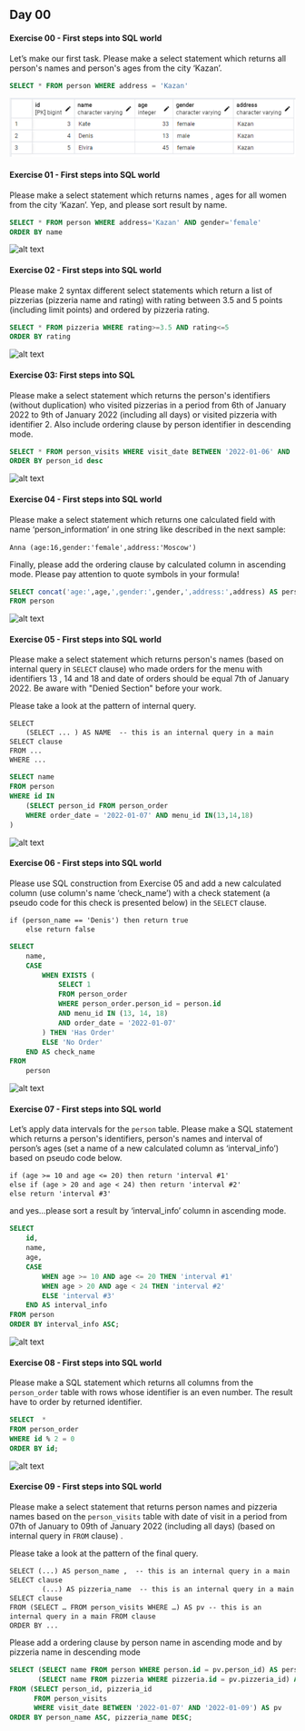 ## Day 00

#### Exercise 00 - First steps into SQL world
Let’s make our first task. Please make a select statement which returns all person's names and person's ages from the city ‘Kazan’.

```sql
SELECT * FROM person WHERE address = 'Kazan'
```

![alt](image.png) 


#### Exercise 01 - First steps into SQL world
Please make a select statement which returns names , ages for all women from the city ‘Kazan’. Yep, and please sort result by name.

```sql
SELECT * FROM person WHERE address='Kazan' AND gender='female'
ORDER BY name
```
![alt text](image1.png)

#### Exercise 02 - First steps into SQL world
Please make 2 syntax different select statements which return a list of pizzerias (pizzeria name and rating) with rating between 3.5 and 5 points (including limit points) and ordered by pizzeria rating.

```sql
SELECT * FROM pizzeria WHERE rating>=3.5 AND rating<=5
ORDER BY rating
```
![alt text](2.png)


#### Exercise 03: First steps into SQL
Please make a select statement which returns the person's identifiers (without duplication) who visited pizzerias in a period from 6th of January 2022 to 9th of January 2022 (including all days) or visited pizzeria with identifier 2. Also include ordering clause by person identifier in descending mode.

```sql
SELECT * FROM person_visits WHERE visit_date BETWEEN '2022-01-06' AND '2022-01-09' AND pizzeria_id=2
ORDER BY person_id desc
```
![alt text](3.png)


#### Exercise 04 - First steps into SQL world
Please make a select statement which returns one calculated field with name ‘person_information’ in one string like described in the next sample:

`Anna (age:16,gender:'female',address:'Moscow')`

Finally, please add the ordering clause by calculated column in ascending mode.
Please pay attention to quote symbols in your formula!

```sql
SELECT concat('age:',age,',gender:',gender,',address:',address) AS person_information
FROM person 
```
![alt text](4.png)

#### Exercise 05 - First steps into SQL world
Please make a select statement which returns person's names (based on internal query in `SELECT` clause) who made orders for the menu with identifiers 13 , 14 and 18 and date of orders should be equal 7th of January 2022. Be aware with "Denied Section" before your work.

Please take a look at the pattern of internal query.

    SELECT 
	    (SELECT ... ) AS NAME  -- this is an internal query in a main SELECT clause
    FROM ...
    WHERE ...

```sql
SELECT name
FROM person
WHERE id IN
	(SELECT person_id FROM person_order
	WHERE order_date = '2022-01-07' AND menu_id IN(13,14,18)
)
```
![alt text](5.png)


#### Exercise 06 - First steps into SQL world
Please use SQL construction from Exercise 05 and add a new calculated column (use column's name ‘check_name’) with a check statement (a pseudo code for this check is presented below) in the `SELECT` clause.

    if (person_name == 'Denis') then return true
        else return false

```sql
SELECT 
    name,
    CASE 
        WHEN EXISTS (
            SELECT 1 
            FROM person_order 
            WHERE person_order.person_id = person.id 
            AND menu_id IN (13, 14, 18) 
            AND order_date = '2022-01-07'
        ) THEN 'Has Order'
        ELSE 'No Order'
    END AS check_name
FROM 
    person 
```
![alt text](6.png)

#### Exercise 07 - First steps into SQL world
Let’s apply data intervals for the `person` table. 
Please make a SQL statement which returns a person's identifiers, person's names and interval of person’s ages (set a name of a new calculated column as ‘interval_info’) based on pseudo code below. 

    if (age >= 10 and age <= 20) then return 'interval #1'
    else if (age > 20 and age < 24) then return 'interval #2'
    else return 'interval #3'

and yes...please sort a result by ‘interval_info’ column in ascending mode.

```sql
SELECT  
    id, 
    name, 
    age, 
    CASE  
        WHEN age >= 10 AND age <= 20 THEN 'interval #1' 
        WHEN age > 20 AND age < 24 THEN 'interval #2' 
        ELSE 'interval #3' 
    END AS interval_info 
FROM person 
ORDER BY interval_info ASC;
```
![alt text](7.png)


#### Exercise 08 - First steps into SQL world
Please make a SQL statement which returns all columns from the `person_order` table with rows whose identifier is an even number. The result have to order by returned identifier.

```sql
SELECT  *
FROM person_order
WHERE id % 2 = 0
ORDER BY id;
```
![alt text](8.png)


#### Exercise 09 - First steps into SQL world
Please make a select statement that returns person names and pizzeria names based on the `person_visits` table with date of visit in a period from 07th of January to 09th of January 2022 (including all days) (based on internal query in `FROM` clause) .


Please take a look at the pattern of the final query.

    SELECT (...) AS person_name ,  -- this is an internal query in a main SELECT clause
            (...) AS pizzeria_name  -- this is an internal query in a main SELECT clause
    FROM (SELECT … FROM person_visits WHERE …) AS pv -- this is an internal query in a main FROM clause
    ORDER BY ...

Please add a ordering clause by person name in ascending mode and by pizzeria name in descending mode

```sql
SELECT (SELECT name FROM person WHERE person.id = pv.person_id) AS person_name, 
       (SELECT name FROM pizzeria WHERE pizzeria.id = pv.pizzeria_id) AS pizzeria_name 
FROM (SELECT person_id, pizzeria_id  
      FROM person_visits  
      WHERE visit_date BETWEEN '2022-01-07' AND '2022-01-09') AS pv 
ORDER BY person_name ASC, pizzeria_name DESC;
```
